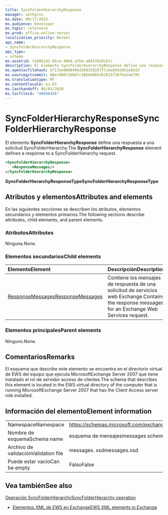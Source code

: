 ```yaml
---
title: SyncFolderHierarchyResponse
manager: sethgros
ms.date: 09/17/2015
ms.audience: Developer
ms.topic: reference
ms.prod: office-online-server
localization_priority: Normal
api_name:
- SyncFolderHierarchyResponse
api_type:
- schema
ms.assetid: 7e6061d2-bbce-4864-a7bb-a6457628cb7c
description: El elemento SyncFolderHierarchyResponse define una respuesta a una solicitud SyncFolderHierarchy.
ms.openlocfilehash: bf17ee9080405d308328197f7cbeb92e9b1e02d3
ms.sourcegitcommit: 88ec988f2bb67c1866d06b361615f3674a24e795
ms.translationtype: MT
ms.contentlocale: es-ES
ms.lasthandoff: 06/03/2020
ms.locfileid: "44456426"
---
```

# <a name="syncfolderhierarchyresponse"></a><span data-ttu-id="f6436-103">SyncFolderHierarchyResponse</span><span class="sxs-lookup"><span data-stu-id="f6436-103">SyncFolderHierarchyResponse</span></span>

<span data-ttu-id="f6436-104">El elemento **SyncFolderHierarchyResponse** define una respuesta a una solicitud SyncFolderHierarchy.</span><span class="sxs-lookup"><span data-stu-id="f6436-104">The **SyncFolderHierarchyResponse** element defines a response to a SyncFolderHierarchy request.</span></span> 
  
```xml
<SyncFolderHierarchyResponse>
   <ResponseMessages/>
</SyncFolderHierarchyResponse>
```

 <span data-ttu-id="f6436-105">**SyncFolderHierarchyResponseType**</span><span class="sxs-lookup"><span data-stu-id="f6436-105">**SyncFolderHierarchyResponseType**</span></span>
## <a name="attributes-and-elements"></a><span data-ttu-id="f6436-106">Atributos y elementos</span><span class="sxs-lookup"><span data-stu-id="f6436-106">Attributes and elements</span></span>

<span data-ttu-id="f6436-107">En las siguientes secciones se describen los atributos, elementos secundarios y elementos primarios.</span><span class="sxs-lookup"><span data-stu-id="f6436-107">The following sections describe attributes, child elements, and parent elements.</span></span>
  
### <a name="attributes"></a><span data-ttu-id="f6436-108">Atributos</span><span class="sxs-lookup"><span data-stu-id="f6436-108">Attributes</span></span>

<span data-ttu-id="f6436-109">Ninguna.</span><span class="sxs-lookup"><span data-stu-id="f6436-109">None.</span></span>
  
### <a name="child-elements"></a><span data-ttu-id="f6436-110">Elementos secundarios</span><span class="sxs-lookup"><span data-stu-id="f6436-110">Child elements</span></span>

|<span data-ttu-id="f6436-111">**Elemento**</span><span class="sxs-lookup"><span data-stu-id="f6436-111">**Element**</span></span>|<span data-ttu-id="f6436-112">**Descripción**</span><span class="sxs-lookup"><span data-stu-id="f6436-112">**Description**</span></span>|
|:-----|:-----|
|[<span data-ttu-id="f6436-113">ResponseMessages</span><span class="sxs-lookup"><span data-stu-id="f6436-113">ResponseMessages</span></span>](responsemessages.md) <br/> |<span data-ttu-id="f6436-114">Contiene los mensajes de respuesta de una solicitud de servicios web Exchange.</span><span class="sxs-lookup"><span data-stu-id="f6436-114">Contains the response messages for an Exchange Web Services request.</span></span>  <br/> |
   
### <a name="parent-elements"></a><span data-ttu-id="f6436-115">Elementos principales</span><span class="sxs-lookup"><span data-stu-id="f6436-115">Parent elements</span></span>

<span data-ttu-id="f6436-116">Ninguno.</span><span class="sxs-lookup"><span data-stu-id="f6436-116">None.</span></span>
  
## <a name="remarks"></a><span data-ttu-id="f6436-117">Comentarios</span><span class="sxs-lookup"><span data-stu-id="f6436-117">Remarks</span></span>

<span data-ttu-id="f6436-118">El esquema que describe este elemento se encuentra en el directorio virtual de EWS del equipo que ejecuta MicrosoftExchange Server 2007 que tiene instalado el rol de servidor acceso de clientes.</span><span class="sxs-lookup"><span data-stu-id="f6436-118">The schema that describes this element is located in the EWS virtual directory of the computer that is running MicrosoftExchange Server 2007 that has the Client Access server role installed.</span></span>
  
## <a name="element-information"></a><span data-ttu-id="f6436-119">Información del elemento</span><span class="sxs-lookup"><span data-stu-id="f6436-119">Element information</span></span>

|||
|:-----|:-----|
|<span data-ttu-id="f6436-120">Namespace</span><span class="sxs-lookup"><span data-stu-id="f6436-120">Namespace</span></span>  <br/> |https://schemas.microsoft.com/exchange/services/2006/messages  <br/> |
|<span data-ttu-id="f6436-121">Nombre de esquema</span><span class="sxs-lookup"><span data-stu-id="f6436-121">Schema name</span></span>  <br/> |<span data-ttu-id="f6436-122">esquema de mensajes</span><span class="sxs-lookup"><span data-stu-id="f6436-122">messages schema</span></span>  <br/> |
|<span data-ttu-id="f6436-123">Archivo de validación</span><span class="sxs-lookup"><span data-stu-id="f6436-123">Validation file</span></span>  <br/> |<span data-ttu-id="f6436-124">messages. xsd</span><span class="sxs-lookup"><span data-stu-id="f6436-124">messages.xsd</span></span>  <br/> |
|<span data-ttu-id="f6436-125">Puede estar vacío</span><span class="sxs-lookup"><span data-stu-id="f6436-125">Can be empty</span></span>  <br/> |<span data-ttu-id="f6436-126">Falso</span><span class="sxs-lookup"><span data-stu-id="f6436-126">False</span></span>  <br/> |
   
## <a name="see-also"></a><span data-ttu-id="f6436-127">Vea también</span><span class="sxs-lookup"><span data-stu-id="f6436-127">See also</span></span>



[<span data-ttu-id="f6436-128">Operación SyncFolderHierarchy</span><span class="sxs-lookup"><span data-stu-id="f6436-128">SyncFolderHierarchy operation</span></span>](syncfolderhierarchy-operation.md)


- [<span data-ttu-id="f6436-129">Elementos XML de EWS en Exchange</span><span class="sxs-lookup"><span data-stu-id="f6436-129">EWS XML elements in Exchange</span></span>](ews-xml-elements-in-exchange.md)

